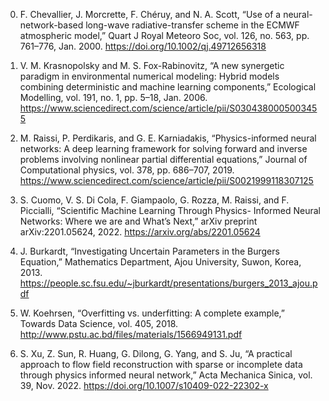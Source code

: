 0. <span id='Chevallier2000'></span>
F. Chevallier, J. Morcrette, F. Chéruy, and N. A. Scott, “Use of a neural-network-based long-wave radiative-transfer scheme in the ECMWF atmospheric model,” Quart J Royal Meteoro Soc, vol. 126, no. 563, pp. 761–776, Jan. 2000. <https://doi.org/10.1002/qj.49712656318>

0. <span id='Krasnopolsky2006'></span>
V. M. Krasnopolsky and M. S. Fox-Rabinovitz, “A new synergetic paradigm in environmental numerical modeling: Hybrid models combining deterministic and machine learning components,” Ecological Modelling, vol. 191, no. 1, pp. 5–18, Jan. 2006. <https://www.sciencedirect.com/science/article/pii/S0304380005003455>

0. <span id='Raissi2019'></span>
M. Raissi, P. Perdikaris, and G. E. Karniadakis, “Physics-informed neural networks: A deep learning framework for solving forward and inverse problems involving nonlinear partial differential equations,” Journal of Computational physics, vol. 378, pp. 686–707, 2019. <https://www.sciencedirect.com/science/article/pii/S0021999118307125>

0. <span id='Cuomo2022'></span>
S. Cuomo, V. S. Di Cola, F. Giampaolo, G. Rozza, M. Raissi, and F. Piccialli, “Scientific Machine Learning Through Physics- Informed Neural Networks: Where we are and What’s Next,” arXiv preprint arXiv:2201.05624, 2022. <https://arxiv.org/abs/2201.05624>

0. <span id='Burkardt2013'></span>
J. Burkardt, “Investigating Uncertain Parameters in the Burgers Equation,” Mathematics Department, Ajou University, Suwon, Korea, 2013. <https://people.sc.fsu.edu/~jburkardt/presentations/burgers_2013_ajou.pdf>

0. <span id='Koehrsen2018'></span>
W. Koehrsen, “Overfitting vs. underfitting: A complete example,” Towards Data Science, vol. 405, 2018. <http://www.pstu.ac.bd/files/materials/1566949131.pdf>

0. <span id='Xu2022'></span>
S. Xu, Z. Sun, R. Huang, G. Dilong, G. Yang, and S. Ju, “A practical approach to flow field reconstruction with sparse or incomplete data through physics informed neural network,” Acta Mechanica Sinica, vol. 39, Nov. 2022. <https://doi.org/10.1007/s10409-022-22302-x>
